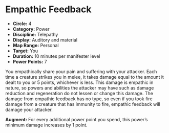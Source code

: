 # Empathic Feedback

- **Circle:** 4
- **Category:** Power
- **Discipline:** Telepathy
- **Display:** Auditory and material
- **Map Range:** Personal
- **Target:** You
- **Duration:** 10 minutes per manifester level
- **Power Points:** 7

You empathically share your pain and suffering with your attacker. Each time a creature strikes you in melee, it takes damage equal to the amount it dealt to you or 5 points, whichever is less. This damage is empathic in nature, so powers and abilities the attacker may have such as damage reduction and regeneration do not lessen or change this damage. The damage from empathic feedback has no type, so even if you took fire damage from a creature that has immunity to fire, empathic feedback will damage your attacker.

**Augment:** For every additional power point you spend, this power’s minimum damage increases by 1 point.
